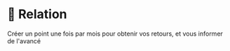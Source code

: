 # 🤝 Relation

  <div>Créer un point une fois par mois pour obtenir vos retours, et vous informer de l'avancé</div>